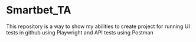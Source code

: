 # Smartbet_TA
This repository is a way to show my abilities to create project for running UI tests in github using Playwright and API tests using Postman
